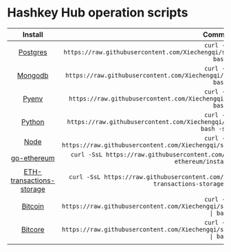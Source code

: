 # Hashkey Hub operation scripts


| Install | Command |
| :---: | :---: |
| [Postgres](https://raw.githubusercontent.com/Xiechengqi/scripts/master/install/Postgres/install.sh) | `curl -SsL https://raw.githubusercontent.com/Xiechengqi/scripts/master/install/Postgres/install.sh \| bash` |
| [Mongodb](https://raw.githubusercontent.com/Xiechengqi/scripts/master/install/Mongodb/install.sh) | `curl -SsL https://raw.githubusercontent.com/Xiechengqi/scripts/master/install/Mongodb/install.sh \| bash` |
| [Pyenv](https://raw.githubusercontent.com/Xiechengqi/scripts/master/install/Pyenv/install.sh) | `curl -SsL https://raw.githubusercontent.com/Xiechengqi/scripts/master/install/Pyenv/install.sh \| bash` |
| [Python](https://raw.githubusercontent.com/Xiechengqi/scripts/master/install/Python/install.sh) | `curl -SsL https://raw.githubusercontent.com/Xiechengqi/scripts/master/install/Python/install.sh \| bash -s 3.6` |
| [Node](https://raw.githubusercontent.com/Xiechengqi/scripts/master/install/Node/install.sh) | `curl -SsL https://raw.githubusercontent.com/Xiechengqi/scripts/master/install/Node/install.sh \| bash` |
| [go-ethereum](https://raw.githubusercontent.com/Xiechengqi/scripts/master/install/ETH/go-ethereum/install.sh) | `curl -SsL https://raw.githubusercontent.com/Xiechengqi/scripts/master/install/ETH/go-ethereum/install.sh \| bash` |
| [ETH-transactions-storage](https://raw.githubusercontent.com/Xiechengqi/scripts/master/install/ETH/ETH-transactions-storage/install.sh) | `curl -SsL https://raw.githubusercontent.com/Xiechengqi/scripts/master/install/ETH/ETH-transactions-storage/install.sh \| bash` |
| [Bitcoin](https://raw.githubusercontent.com/Xiechengqi/scripts/master/install/BTC/Bitcoin/install.sh) | `curl -SsL https://raw.githubusercontent.com/Xiechengqi/scripts/master/install/BTC/Bitcoin/install.sh \| bash` |
| [Bitcore](https://raw.githubusercontent.com/Xiechengqi/scripts/master/install/BTC/Bitcore/install.sh) | `curl -SsL https://raw.githubusercontent.com/Xiechengqi/scripts/master/install/BTC/Bitcore/install.sh \| bash` |
| []() |  |
